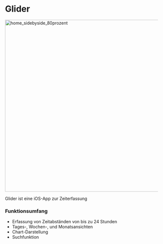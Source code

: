 # Glider
<img width="567" alt="home_sidebyside_80prozent" src="https://user-images.githubusercontent.com/86011906/184480444-280d79cc-2a40-4d70-8285-0aafd18e99ee.png">


Glider ist eine iOS-App zur Zeiterfassung

### Funktionsumfang
 - Erfassung von Zeitabständen von bis zu 24 Stunden
 - Tages-, Wochen-, und Monatsansichten
 - Chart-Darstellung
 - Suchfunktion
